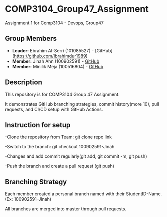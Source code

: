 
# COMP3104_Group47_Assignment

Assignment 1 for Comp3104 - Devops, Group47 


## Group Members

- **Leader:** Ebrahim Al-Serri (101085527) - [GitHub] (https://github.com/Ibrahimdur1989)
- **Member:** Jinah Ahn (100902591) - [GitHub](https://github.com/paulfrankey5)
- **Member:** Minilik Meja (100516804) - [GitHub](https://github.com/Minimeja)




## Description


This repository is for COMP3104 Group 47 Assignment.

It demonstrates GitHub branching strategies, commit history(more 10), pull requests, and CI/CD setup with GitHub Actions.


## Instruction for setup

-Clone the repository from Team: git clone repo link

-Switch to the branch: git checkout 100902591-Jinah

-Changes and add commit regularly(git add, git commit -m, git push) 

-Push the branch and create a pull request (git push)


## Branching Strategy

Each member created a personal branch named with their StudentID-Name. (Ex: 100902591-Jinah)

All branches are merged into master through pull requests.


